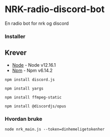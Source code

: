 # NRK-radio-discord-bot
En radio bot for nrk og discord

### Installer

## Krever
* [Node](https://nodejs.org/en/) - Node v12.16.1
* [Npm](https://npmjs.com) - Npm v6.14.2

```
npm install discord.js
```
```
npm install yargs
```
```
npm install ffmpeg-static
```
```
npm install @discordjs/opus
```

### Hvordan bruke
```
node nrk_main.js --token=dinhemeligetokenher
```
